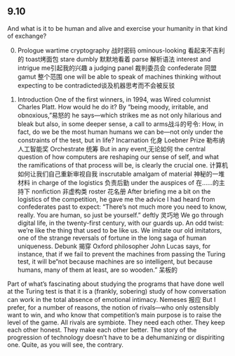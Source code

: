## 9.10
And what is it to be human and alive and exercise your humanity in that kind of exchange?

0. Prologue
wartime cryptography 战时密码
ominous-looking 看起来不吉利的
toast烤面包
stare dumbly 默默地看着
parse 解析语法
interest and intrigue me引起我的兴趣
a judging panel 裁判委员会
confederate 同盟
gamut 整个范围
one will be able to speak of machines thinking without expecting to be contradicted谈及机器思考而不会被反驳

1. Introduction
One of the first winners, in 1994, was Wired columnist Charles Platt. How would he do it? By “being moody, irritable, and obnoxious,”易怒的 he says—which strikes me as not only hilarious and bleak but also, in some deeper sense, a call to arms战斗的号令: How, in fact, do we be the most human humans we can be—not only under the constraints of the test, but in life?
Incarnation 化身
Loebner Prize 勒布纳人工智能奖
Orchestrate 统筹
But in any event,无论如何 the central question of how computers are reshaping our sense of self, and what the ramifications of that process will be, is clearly the crucial one.
计算机如何让我们自己重新审视自我
inscrutable amalgam of material 神秘的一堆材料
in charge of the logistics 负责后勤
under the auspices of 在……的主持下
nonfiction 非虚构类
roster 花名册
After briefing me a bit on the logistics of the competition, he gave me the advice I had heard from confederates past to expect: “There’s not much more you need to know, really. You are human, so just be yourself.”
deftly 灵巧地
We go through digital life, in the twenty-first century, with our guards up.
An odd twist: we’re like the thing that used to be like us. We imitate our old imitators, one of the strange reversals of fortune in the long saga of human uniqueness.
Debunk 揭穿
Oxford philosopher John Lucas says, for instance, that if we fail to prevent the machines from passing the Turing test, it will be“not because machines are so intelligent, but because humans, many of them at least, are so wooden.” 呆板的

Part of what’s fascinating about studying the programs that have done well at the Turing test is that it is a (frankly, sobering) study of how conversation can work in the total absence of emotional intimacy.
Nemeses 报应
But I prefer, for a number of reasons, the notion of rivals—who only ostensibly want to win, and who know that competition’s main purpose is to raise the level of the game. All rivals are symbiote. They need each other. They keep each other honest. They make each other better. The story of the progression of technology doesn’t have to be a dehumanizing or dispiriting one. Quite, as you will see, the contrary.
